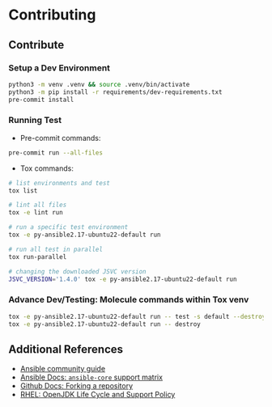 # Contributing

## Contribute

### Setup a Dev Environment

```sh
python3 -m venv .venv && source .venv/bin/activate
python3 -m pip install -r requirements/dev-requirements.txt
pre-commit install
```

### Running Test

- Pre-commit commands:

```sh
pre-commit run --all-files
```

- Tox commands:

```sh
# list environments and test
tox list

# lint all files
tox -e lint run

# run a specific test environment
tox -e py-ansible2.17-ubuntu22-default run

# run all test in parallel
tox run-parallel

# changing the downloaded JSVC version
JSVC_VERSION='1.4.0' tox -e py-ansible2.17-ubuntu22-default run
```

### Advance Dev/Testing: Molecule commands within Tox venv

```bash
tox -e py-ansible2.17-ubuntu22-default run -- test -s default --destroy=never
tox -e py-ansible2.17-ubuntu22-default run -- destroy
```

## Additional References

- [Ansible community guide](https://docs.ansible.com/ansible/devel/community/index.html)
- [Ansible Docs: `ansible-core` support matrix](https://docs.ansible.com/ansible/latest/reference_appendices/release_and_maintenance.html#ansible-core-support-matrix)
- [Github Docs: Forking a repository](https://docs.github.com/en/pull-requests/collaborating-with-pull-requests/working-with-forks/fork-a-repo#forking-a-repository)
- [RHEL: OpenJDK Life Cycle and Support Policy](https://access.redhat.com/articles/1299013)
